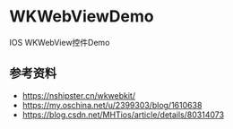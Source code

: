 # WKWebViewDemo
IOS WKWebView控件Demo

## 参考资料
* https://nshipster.cn/wkwebkit/
* https://my.oschina.net/u/2399303/blog/1610638
* https://blog.csdn.net/MHTios/article/details/80314073
